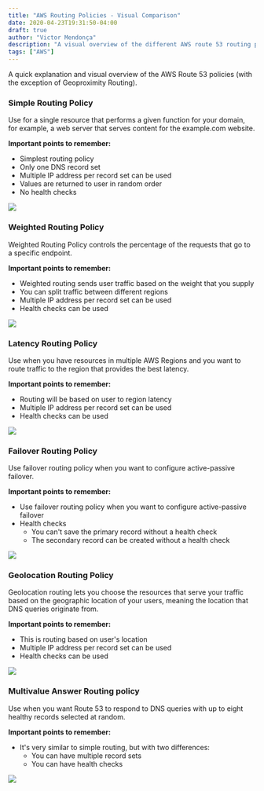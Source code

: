 ```yaml
---
title: "AWS Routing Policies - Visual Comparison"
date: 2020-04-23T19:31:50-04:00
draft: true
author: "Victor Mendonça"
description: "A visual overview of the different AWS route 53 routing policies"
tags: ["AWS"]
---
```


A quick explanation and visual overview of the AWS Route 53 policies (with the exception of Geoproximity Routing).

### Simple Routing Policy

Use for a single resource that performs a given function for your domain, for example, a web server that serves content for the example.com website.

**Important points to remember:**

+ Simplest routing policy
+ Only one DNS record set
+ Multiple IP address per record set can be used
+ Values are returned to user in random order
+ No health checks

![](img/aws-routing-policies-visual-comparison/simple_routing.png)

### Weighted Routing Policy

Weighted Routing Policy controls the percentage of the requests that go to a specific endpoint.

**Important points to remember:**

+ Weighted routing sends user traffic based on the weight that you supply
+ You can split traffic between different regions
+ Multiple IP address per record set can be used
+ Health checks can be used

![](img/aws-routing-policies-visual-comparison/weighted_routing.png)

### Latency Routing Policy

Use when you have resources in multiple AWS Regions and you want to route traffic to the region that provides the best latency.

**Important points to remember:**

+ Routing will be based on user to region latency
+ Multiple IP address per record set can be used
+ Health checks can be used

![](img/aws-routing-policies-visual-comparison/latency_routing.png)

### Failover Routing Policy

Use failover routing policy when you want to configure active-passive failover.

**Important points to remember:**

+ Use failover routing policy when you want to configure active-passive failover
+ Health checks
  - You can't save the primary record without a health check
  - The secondary record can be created without a health check

![](img/aws-routing-policies-visual-comparison/failover_routing.png)

### Geolocation Routing Policy

Geolocation routing lets you choose the resources that serve your traffic based on the geographic location of your users, meaning the location that DNS queries originate from.

**Important points to remember:**

+ This is routing based on user's location
+ Multiple IP address per record set can be used
+ Health checks can be used

![](img/aws-routing-policies-visual-comparison/geolocation_routing.png)

### Multivalue Answer Routing policy

Use when you want Route 53 to respond to DNS queries with up to eight healthy records selected at random.

**Important points to remember:**

+ It's very similar to simple routing, but with two differences:
  + You can have multiple record sets
  + You can have health checks

![](img/aws-routing-policies-visual-comparison/multivalue_routing.png)
